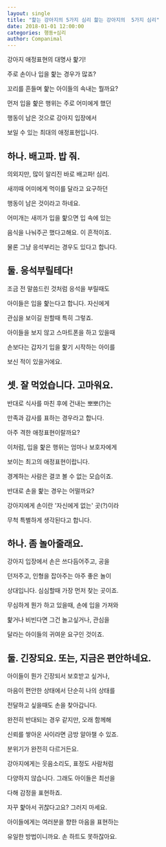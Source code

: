 ```yaml
---
layout: single
title: "핥는 강아지의 5가지 심리 핥는 강아지의  5가지 심리"
date: 2018-01-01 12:00:00
categories: 행동+심리
author: Companimal
---
```


강아지 애정표현의 대명사 핥기!

주로 손이나 입을 핥는 경우가 많죠?

꼬리를 흔들며 핥는 아이들의 속내는 뭘까요?

먼저 입을 핥은 행위는 주로 어미에게 했던

행동이 남은 것으로 강아지 입장에서

보일 수 있는 최대의 애정표현입니다.

## 하나. 배고파. 밥 줘.

의외지만, 많이 알리진 바로 배고파! 심리.

새끼때 어미에게 먹이를 달라고 요구하던

행동이 남은 것이라고 하네요.

어미개는 새끼가 입을 핥으면 입 속에 있는

음식을 나눠주곤 했다고해요. 이 흔적이죠.

물론 그냥 응석부리는 경우도 있다고 합니다.

## 둘. 응석부릴테다!

조금 전 말씀드린 것처럼 응석을 부릴때도

아이들은 입을 핥는다고 합니다. 자신에게

관심을 보이길 원할때 특히 그렇죠.

아이들을 보지 않고 스마트폰을 하고 있을때

손보다는 갑자기 입을 핥기 시작하는 아이를

보신 적이 있을거에요.

## 셋. 잘 먹었습니다. 고마워요.

반대로 식사를 마친 후에 건내는 뽀뽀(?)는

만족과 감사를 표하는 경우라고 합니다.

아주 격한 애정표현이랄까요?

이처럼, 입을 핥은 행위는 엄마나 보호자에게

보이는 최고의 애정표현이랍니다.

경계하는 사람은 결코 볼 수 없는 모습이죠.

반대로 손을 핥는 경우는 어떨까요?

강아지에게 손이란 '자신에게 없는' 곳(?)이라

무척 특별하게 생각된다고 합니다.

## 하나. 좀 놀아줄래요.

강아지 입장에서 손은 쓰다듬어주고, 공을

던저주고, 인형을 잡아주는 아주 좋은 놀이

상대입니다. 심심할때 가장 먼저 찾는 곳이죠.

무심하게 뭔가 하고 있을때, 손에 입을 가져와

핥거나 비빈다면 그건 놀고싶거나, 관심을

달라는 아이들의 귀여운 요구인 것이죠.

## 둘. 긴장되요. 또는, 지금은 편안하네요.

아이들이 뭔가 긴장되서 보호받고 싶거나,

마음이 편안한 상태에서 단순히 나의 상태를

전달하고 싶을때도 손을 찾아갑니다.

완전히 반대되는 경우 같지만, 오래 함께해

신뢰를 쌓아온 사이라면 금방 알아챌 수 있죠.

분위기가 완전히 다르거든요.

강아지에게는 웃음소리도, 표정도 사람처럼

다양하지 않습니다. 그래도 아이들은 최선을

다해 감정을 표현하죠.

자꾸 핥아서 귀찮다고요? 그러지 마세요.

아이들에게는 여러분을 향한 마음을 표현하는

유일한 방법이니까요. 손 하트도 못하잖아요.
